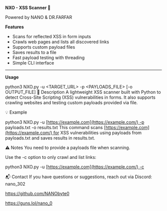 **NXO - XSS Scanner 🚨**

Powered by NANO & DR.FARFAR

**Features**

- Scans for reflected XSS in form inputs
- Crawls web pages and lists all discovered links
- Supports custom payload files
- Saves results to a file
- Fast payload testing with threading
- Simple CLI interface

---

**Usage**

python3 NXO.py -u <TARGET_URL> -p <PAYLOADS_FILE> [-o OUTPUT_FILE] 📄 Description A lightweight XSS scanner built with Python to detect Cross-Site Scripting (XSS) vulnerabilities in forms. It also supports crawling websites and testing custom payloads provided via file.

💡 Example

python3 NXO.py -u [https://example.com](https://example.com/) -p payloads.txt -o results.txt This command scans [https://example.com](https://example.com/) for XSS vulnerabilities using payloads from payloads.txt and saves results in results.txt.

⚠️ Notes You need to provide a payloads file when scanning.

Use the -c option to only crawl and list links:

python3 NXO.py -u [https://example.com](https://example.com/) -c

📬 Contact If you have questions or suggestions, reach out via Discord: nano_302

https://github.com/NANObyte0

https://guns.lol/nano_0
